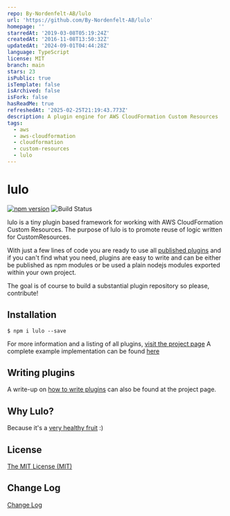 ```yaml
---
repo: By-Nordenfelt-AB/lulo
url: 'https://github.com/By-Nordenfelt-AB/lulo'
homepage: ''
starredAt: '2019-03-08T05:19:24Z'
createdAt: '2016-11-08T13:50:32Z'
updatedAt: '2024-09-01T04:44:28Z'
language: TypeScript
license: MIT
branch: main
stars: 23
isPublic: true
isTemplate: false
isArchived: false
isFork: false
hasReadMe: true
refreshedAt: '2025-02-25T21:19:43.773Z'
description: A plugin engine for AWS CloudFormation Custom Resources
tags:
  - aws
  - aws-cloudformation
  - cloudformation
  - custom-resources
  - lulo
---
```


# lulo

[![npm version](https://badge.fury.io/js/lulo.svg)](https://badge.fury.io/js/lulo)
![Build Status](https://github.com/By-Nordenfelt-AB/lulo/actions/workflows/main.yml/badge.svg)

lulo is a tiny plugin based framework for working with AWS CloudFormation Custom Resources.
The purpose of lulo is to promote reuse of logic written for CustomResources.

With just a few lines of code you are ready to use all [published plugins](https://by-nordenfelt-ab.github.io/lulo/plugins.html)
and if you can't find what you need,
plugins are easy to write and can be either be published as npm modules
or be used a plain nodejs modules exported within your own project.

The goal is of course to build a substantial plugin repository so please, contribute!

## Installation
```
$ npm i lulo --save
```
For more information and a listing of all plugins, [visit the project page](https://by-nordenfelt-ab.github.io/lulo)
A complete example implementation can be found [here](https://github.com/by-nordenfelt-ab/lulo/tree/main/example)

## Writing plugins
A write-up on [how to write plugins](https://by-nordenfelt-ab.github.io/lulo/writing-plugins.html) can also be found at the project page.

## Why Lulo?
Because it's a [very healthy fruit](https://en.wikipedia.org/wiki/Solanum_quitoense) :)

## License
[The MIT License (MIT)](/LICENSE)

## Change Log
[Change Log](/CHANGELOG.md)
